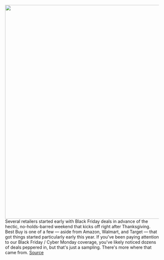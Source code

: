<img src='https://cdn.vox-cdn.com/thumbor/R4AfsfYN_XtR0pYfEz7Gg9DzRWM=/0x0:2040x1360/1200x800/filters:focal(857x517:1183x843)/cdn.vox-cdn.com/uploads/chorus_image/image/70171670/bfarsace_4481_20210317_0077_Edit.11.jpg' width='700px' /><br/>
Several retailers started early with Black Friday deals in advance of the hectic, no-holds-barred weekend that kicks off right after Thanksgiving. Best Buy is one of a few — aside from Amazon, Walmart, and Target — that got things started particularly early this year. If you've been paying attention to our Black Friday / Cyber Monday coverage, you've likely noticed dozens of deals peppered in, but that's just a sampling. There's more where that came from.
<a href='https://www.theverge.com/22789835/best-buy-black-friday-2021-cyber-monday-tech-deals'> Source <a/>
